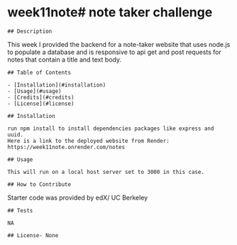 # week11note# note taker challenge


    ## Description
    
   This week I provided the backend for a note-taker website that uses node.js to populate a database and is responsive to api get and post requests for notes that contain a title and text body.
    
    ## Table of Contents 
    
    - [Installation](#installation)
    - [Usage](#usage)
    - [Credits](#credits)
    - [License](#license)
    
    ## Installation
    
    run npm install to install dependencies packages like express and uuid. 
    Here is a link to the deployed website from Render: https://week11note.onrender.com/notes
    
    ## Usage
    
    This will run on a local host server set to 3000 in this case. 
    
    ## How to Contribute
    
   Starter code was provided by edX/ UC Berkeley

    ## Tests
    
    NA
    
    ## License- None
    